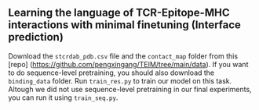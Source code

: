 ## Learning the language of TCR-Epitope-MHC interactions with minimal finetuning (Interface prediction)

Download the `stcrdab_pdb.csv` file and the `contact_map` folder from this [repo] (https://github.com/pengxingang/TEIM/tree/main/data). If you want to do sequence-level pretraining, you should also download the `binding_data` folder. Run `train_res.py` to train our model on this task. Altough we did not use sequence-level pretraining in our final experiments, you can run it using `train_seq.py`. 